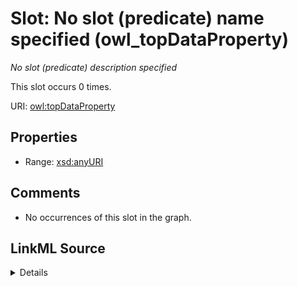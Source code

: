 

# Slot: No slot (predicate) name specified (owl_topDataProperty)


_No slot (predicate) description specified_






This slot occurs 0 times.


URI: [owl:topDataProperty](http://www.w3.org/2002/07/owl#topDataProperty)



<!-- no inheritance hierarchy -->








## Properties

* Range: [xsd:anyURI](http://www.w3.org/2001/XMLSchema#anyURI)





## Comments

* No occurrences of this slot in the graph.



## LinkML Source

<details>

```yaml
name: owl_topDataProperty
annotations:
  count:
    tag: count
    value: 0
description: No slot (predicate) description specified
title: No slot (predicate) name specified
comments:
- No occurrences of this slot in the graph.
from_schema: hydrology-kg
rank: 1000
domain: owl_topDataProperty
slot_uri: owl:topDataProperty
alias: owl_topDataProperty
range: uri

```
</details>